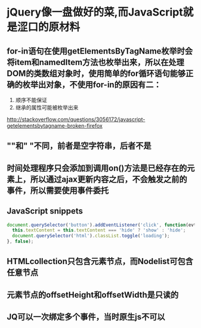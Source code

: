 # jQuery像一盘做好的菜,而JavaScript就是涩口的原材料

## for-in语句在使用getElementsByTagName枚举时会将item和namedItem方法也枚举出来，所以在处理DOM的类数组对象时，使用简单的for循环语句能够正确的枚举出对象，不使用for-in的原因有二：
1. 顺序不能保证
2. 继承的属性可能被枚举出来

http://stackoverflow.com/questions/3056172/javascript-getelementsbytagname-broken-firefox


## ""和" "不同，前者是空字符串，后者不是

## 时间处理程序只会添加到调用on()方法是已经存在的元素上，所以通过ajax更新内容之后，不会触发之前的事件，所以需要使用事件委托

## JavaScript snippets
```js
document.querySelector('button').addEventListener('click', function(evt) {
  this.textContent = this.textContent === 'hide' ? 'show' : 'hide';
  document.querySelector('html').classList.toggle('loading');
}, false);
```

## HTMLcollection只包含元素节点，而Nodelist可包含任意节点


## 元素节点的offsetHeight和offsetWidth是只读的

## JQ可以一次绑定多个事件，当时原生js不可以
